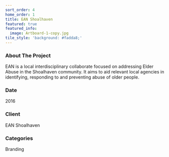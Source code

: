 ```yaml
---
sort_order: 4
home_order: 1
title: EAN Shoalhaven
featured: true
featured_info:
  image: Artboard-1-copy.jpg
tile_style: 'background: #fadda8;'
---
```


<h3>About The Project</h3> 

EAN is a local interdisciplinary collaborate focused on addressing Elder Abuse in the Shoalhaven community. It aims to aid relevant local agencies in identifying, responding to and preventing abuse of older people.

<h3>Date</h3>
2016

<h3>Client</h3>
EAN Shoalhaven

<h3>Categories</h3>
Branding
